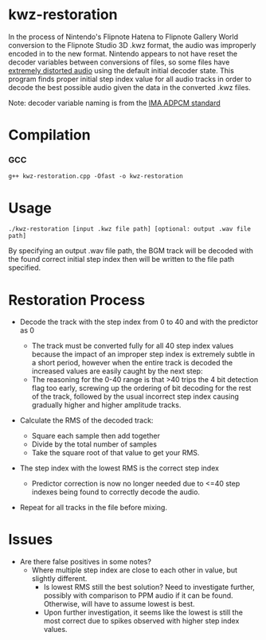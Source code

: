 # kwz-restoration

In the process of Nintendo's Flipnote Hatena to Flipnote Gallery World conversion to the Flipnote Studio 3D .kwz format, the audio was improperly encoded in to the new format. Nintendo appears to not have reset the decoder variables between conversions of files, so some files have [extremely distorted audio](https://twitter.com/AustinSudomemo/status/1220367326085832704?s=20) using the default initial decoder state. This program finds proper initial step index value for all audio tracks in order to decode the best possible audio given the data in the converted .kwz files.

Note: decoder variable naming is from the [IMA ADPCM standard](http://www.cs.columbia.edu/~hgs/audio/dvi/IMA_ADPCM.pdf)

# Compilation

### GCC

`g++ kwz-restoration.cpp -Ofast -o kwz-restoration`

# Usage

`./kwz-restoration [input .kwz file path] [optional: output .wav file path]`

By specifying an output .wav file path, the BGM track will be decoded with the found correct initial step index then will be written to the file path specified.

# Restoration Process

 - Decode the track with the step index from 0 to 40 and with the predictor as 0
   - The track must be converted fully for all 40 step index values because the impact of an improper step index is extremely subtle in a short period, however when the entire track is decoded the increased values are easily caught by the next step:
   - The reasoning for the 0-40 range is that >40 trips the 4 bit detection flag too early, screwing up the ordering of bit decoding for the rest of the track, followed by the usual incorrect step index causing gradually higher and higher amplitude tracks.
 
 - Calculate the RMS of the decoded track:
   - Square each sample then add together
   - Divide by the total number of samples
   - Take the square root of that value to get your RMS.
 
 - The step index with the lowest RMS is the correct step index
   - Predictor correction is now no longer needed due to <=40 step indexes being found to correctly decode the audio.

 - Repeat for all tracks in the file before mixing.

# Issues
 - Are there false positives in some notes?
   - Where multiple step index are close to each other in value, but slightly different.
     - Is lowest RMS still the best solution? Need to investigate further, possibly with comparison to PPM audio if it can be found. Otherwise, will have to assume lowest is best.
     - Upon further investigation, it seems like the lowest is still the most correct due to spikes observed with higher step index values.
